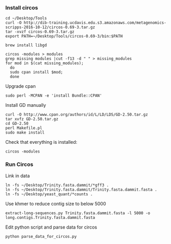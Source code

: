 ### Install circos

```
cd ~/Desktop/Tools
curl -O http://dib-training.ucdavis.edu.s3.amazonaws.com/metagenomics-scripps-2016-10-12/circos-0.69-3.tar.gz
tar -xvzf circos-0.69-3.tar.gz
export PATH=~/Desktop/Tools/circos-0.69-3/bin:$PATH
```
```
brew install libgd
```

```
circos -modules > modules
grep missing modules |cut -f13 -d " " > missing_modules
for mod in $(cat missing_modules);
  do
  sudo cpan install $mod;
  done
```
Upgrade cpan
```
sudo perl -MCPAN -e 'install Bundle::CPAN'
```
Install GD manually
```
curl -O http://www.cpan.org/authors/id/L/LD/LDS/GD-2.50.tar.gz
tar xvfz GD-2.50.tar.gz
cd GD-2.50
perl Makefile.pl
sudo make install
```
Check that everything is installed:
```
circos -modules
```

### Run Circos

Link in data
```
ln -fs ~/Desktop/Trinity.fasta.dammit/*gff3 .
ln -fs ~/Desktop/Trinity.fasta.dammit/Trinity.fasta.dammit.fasta .
ln -fs ~/Desktop/yeast_quant/*counts .
```

Use khmer to reduce contig size to below 5000
```
extract-long-sequences.py Trinity.fasta.dammit.fasta -l 5000 -o long.contigs.Trinity.fasta.dammit.fasta
```

Edit python script and parse data for circos
```
python parse_data_for_circos.py 
```
